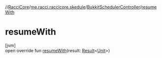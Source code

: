 //[RacciCore](../../../index.md)/[me.racci.raccicore.skedule](../index.md)/[BukkitSchedulerController](index.md)/[resumeWith](resume-with.md)

# resumeWith

[jvm]\
open override fun [resumeWith](resume-with.md)(result: [Result](https://kotlinlang.org/api/latest/jvm/stdlib/kotlin/-result/index.html)&lt;[Unit](https://kotlinlang.org/api/latest/jvm/stdlib/kotlin/-unit/index.html)&gt;)

